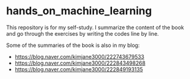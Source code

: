 # hands_on_machine_learning

This repository is for my self-study.
I summarize the content of the book and go through the exercises by writing the codes line by line.

Some of the summaries of the book is also in my blog:

- https://blog.naver.com/kimjane3000/222743679533
- https://blog.naver.com/kimjane3000/222843498268
- https://blog.naver.com/kimjane3000/222849193135
